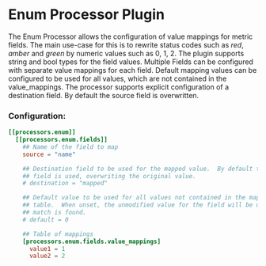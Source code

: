 # Enum Processor Plugin

The Enum Processor allows the configuration of value mappings for metric fields.
The main use-case for this is to rewrite status codes such as _red_, _amber_ and
_green_ by numeric values such as 0, 1, 2. The plugin supports string and bool
types for the field values. Multiple Fields can be configured with separate
value mappings for each field. Default mapping values can be configured to be
used for all values, which are not contained in the value_mappings. The
processor supports explicit configuration of a destination field. By default the
source field is overwritten.

### Configuration:

```toml
[[processors.enum]]
  [[processors.enum.fields]]
    ## Name of the field to map
    source = "name"

    ## Destination field to be used for the mapped value.  By default the source
    ## field is used, overwriting the original value.
    # destination = "mapped"

    ## Default value to be used for all values not contained in the mapping
    ## table.  When unset, the unmodified value for the field will be used if no
    ## match is found.
    # default = 0

    ## Table of mappings
    [processors.enum.fields.value_mappings]
      value1 = 1
      value2 = 2
```
